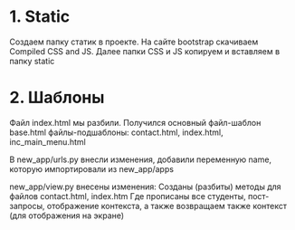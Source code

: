 # 1. Static
Создаем папку статик в проекте.
На сайте bootstrap скачиваем Compiled CSS and JS. 
Далее папки CSS и JS копируем и вставляем в папку static

# 2. Шаблоны
Файл index.html мы разбили.
Получился основный файл-шаблон base.html
файлы-подшаблоны:
contact.html, index.html, inc_main_menu.html

В new_app/urls.py внесли изменения, добавили переменную name, которую импортировали из new_app/apps

new_app/view.py внесены изменения:
Созданы (разбиты) методы для файлов contact.html, index.htm
Где прописаны все студенты, пост-запросы, отображение контекста, 
а также возвращаем также контекст (для отображения на экране)
